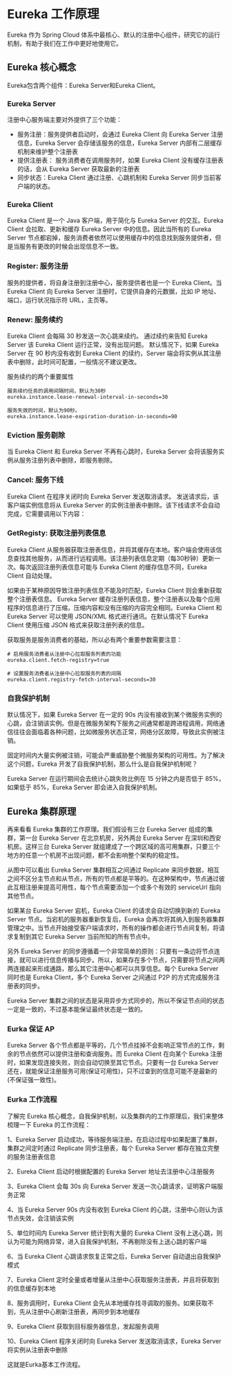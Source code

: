 # Eureka 工作原理
Eureka 作为 Spring Cloud 体系中最核心、默认的注册中心组件，研究它的运行机制，有助于我们在工作中更好地使用它。

## Eureka 核心概念
Eureka包含两个组件：Eureka Server和Eureka Client。
### Eureka Server
注册中心服务端主要对外提供了三个功能：
* 服务注册：服务提供者启动时，会通过 Eureka Client 向 Eureka Server 注册信息，Eureka Server 会存储该服务的信息，Eureka Server 内部有二层缓存机制来维护整个注册表
* 提供注册表： 服务消费者在调用服务时，如果 Eureka Client 没有缓存注册表的话，会从 Eureka Server 获取最新的注册表
* 同步状态：Eureka Client 通过注册、心跳机制和 Eureka Server 同步当前客户端的状态。

### Eureka Client
Eureka Client 是一个 Java 客户端，用于简化与 Eureka Server 的交互。Eureka Client 会拉取、更新和缓存 Eureka Server 中的信息。因此当所有的 Eureka Server 节点都宕掉，服务消费者依然可以使用缓存中的信息找到服务提供者，但是当服务有更改的时候会出现信息不一致。

### Register: 服务注册
服务的提供者，将自身注册到注册中心，服务提供者也是一个 Eureka Client。当 Eureka Client 向 Eureka Server 注册时，它提供自身的元数据，比如 IP 地址、端口，运行状况指示符 URL，主页等。

### Renew: 服务续约
Eureka Client 会每隔 30 秒发送一次心跳来续约。 通过续约来告知 Eureka Server 该 Eureka Client 运行正常，没有出现问题。 默认情况下，如果 Eureka Server 在 90 秒内没有收到 Eureka Client 的续约，Server 端会将实例从其注册表中删除，此时间可配置，一般情况不建议更改。

服务续约的两个重要属性
```
服务续约任务的调用间隔时间，默认为30秒
eureka.instance.lease-renewal-interval-in-seconds=30

服务失效的时间，默认为90秒。
eureka.instance.lease-expiration-duration-in-seconds=90
```

### Eviction 服务剔除
当 Eureka Client 和 Eureka Server 不再有心跳时，Eureka Server 会将该服务实例从服务注册列表中删除，即服务剔除。

### Cancel: 服务下线
Eureka Client 在程序关闭时向 Eureka Server 发送取消请求。 发送请求后，该客户端实例信息将从 Eureka Server 的实例注册表中删除。该下线请求不会自动完成，它需要调用以下内容：

### GetRegisty: 获取注册列表信息
Eureka Client 从服务器获取注册表信息，并将其缓存在本地。客户端会使用该信息查找其他服务，从而进行远程调用。该注册列表信息定期（每30秒钟）更新一次。每次返回注册列表信息可能与 Eureka Client 的缓存信息不同，Eureka Client 自动处理。

如果由于某种原因导致注册列表信息不能及时匹配，Eureka Client 则会重新获取整个注册表信息。 Eureka Server 缓存注册列表信息，整个注册表以及每个应用程序的信息进行了压缩，压缩内容和没有压缩的内容完全相同。Eureka Client 和 Eureka Server 可以使用 JSON/XML 格式进行通讯。在默认情况下 Eureka Client 使用压缩 JSON 格式来获取注册列表的信息。

获取服务是服务消费者的基础，所以必有两个重要参数需要注意：
```
# 启用服务消费者从注册中心拉取服务列表的功能
eureka.client.fetch-registry=true

# 设置服务消费者从注册中心拉取服务列表的间隔
eureka.client.registry-fetch-interval-seconds=30
```

### 自我保护机制
默认情况下，如果 Eureka Server 在一定的 90s 内没有接收到某个微服务实例的心跳，会注销该实例。但是在微服务架构下服务之间通常都是跨进程调用，网络通信往往会面临着各种问题，比如微服务状态正常，网络分区故障，导致此实例被注销。

固定时间内大量实例被注销，可能会严重威胁整个微服务架构的可用性。为了解决这个问题，Eureka 开发了自我保护机制，那么什么是自我保护机制呢？

Eureka Server 在运行期间会去统计心跳失败比例在 15 分钟之内是否低于 85%，如果低于 85%，Eureka Server 即会进入自我保护机制。


## Eureka 集群原理
再来看看 Eureka 集群的工作原理。我们假设有三台 Eureka Server 组成的集群，第一台 Eureka Server 在北京机房，另外两台 Eureka Server 在深圳和西安机房。这样三台 Eureka Server 就组建成了一个跨区域的高可用集群，只要三个地方的任意一个机房不出现问题，都不会影响整个架构的稳定性。


从图中可以看出 Eureka Server 集群相互之间通过 Replicate 来同步数据，相互之间不区分主节点和从节点，所有的节点都是平等的。在这种架构中，节点通过彼此互相注册来提高可用性，每个节点需要添加一个或多个有效的 serviceUrl 指向其他节点。

如果某台 Eureka Server 宕机，Eureka Client 的请求会自动切换到新的 Eureka Server 节点。当宕机的服务器重新恢复后，Eureka 会再次将其纳入到服务器集群管理之中。当节点开始接受客户端请求时，所有的操作都会进行节点间复制，将请求复制到其它 Eureka Server 当前所知的所有节点中。

另外 Eureka Server 的同步遵循着一个非常简单的原则：只要有一条边将节点连接，就可以进行信息传播与同步。所以，如果存在多个节点，只需要将节点之间两两连接起来形成通路，那么其它注册中心都可以共享信息。每个 Eureka Server 同时也是 Eureka Client，多个 Eureka Server 之间通过 P2P 的方式完成服务注册表的同步。

Eureka Server 集群之间的状态是采用异步方式同步的，所以不保证节点间的状态一定是一致的，不过基本能保证最终状态是一致的。

### Eurka 保证 AP

Eureka Server 各个节点都是平等的，几个节点挂掉不会影响正常节点的工作，剩余的节点依然可以提供注册和查询服务。而 Eureka Client 在向某个 Eureka 注册时，如果发现连接失败，则会自动切换至其它节点。只要有一台 Eureka Server 还在，就能保证注册服务可用(保证可用性)，只不过查到的信息可能不是最新的(不保证强一致性)。

### Eurka 工作流程
了解完 Eureka 核心概念，自我保护机制，以及集群内的工作原理后，我们来整体梳理一下 Eureka 的工作流程：

1、Eureka Server 启动成功，等待服务端注册。在启动过程中如果配置了集群，集群之间定时通过 Replicate 同步注册表，每个 Eureka Server 都存在独立完整的服务注册表信息

2、Eureka Client 启动时根据配置的 Eureka Server 地址去注册中心注册服务

3、Eureka Client 会每 30s 向 Eureka Server 发送一次心跳请求，证明客户端服务正常

4、当 Eureka Server 90s 内没有收到 Eureka Client 的心跳，注册中心则认为该节点失效，会注销该实例

5、单位时间内 Eureka Server 统计到有大量的 Eureka Client 没有上送心跳，则认为可能为网络异常，进入自我保护机制，不再剔除没有上送心跳的客户端

6、当 Eureka Client 心跳请求恢复正常之后，Eureka Server 自动退出自我保护模式

7、Eureka Client 定时全量或者增量从注册中心获取服务注册表，并且将获取到的信息缓存到本地

8、服务调用时，Eureka Client 会先从本地缓存找寻调取的服务。如果获取不到，先从注册中心刷新注册表，再同步到本地缓存

9、Eureka Client 获取到目标服务器信息，发起服务调用

10、Eureka Client 程序关闭时向 Eureka Server 发送取消请求，Eureka Server 将实例从注册表中删除

这就是Eurka基本工作流程。

